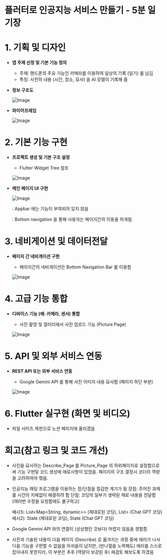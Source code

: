 # 플러터로 인공지능 서비스 만들기  - 5분 일기장

# 1. 기획 및 디자인
- **앱 주제 선정 및 기본 기능 정의**
    - 주제: 핸드폰의 주요 기능인 카메라를 이용하여 일상의 기록 (일기) 를 남김
    - 특징: 사진의 내용 (시간, 장소, 묘사) 을 AI 모델이 기록해 줌
      
- **정보 구조도**

    ![Image](https://github.com/user-attachments/assets/517bce9e-1b55-47c7-a1b6-3406dcf1500e)

- **와이어프레임**

    ![Image](https://github.com/user-attachments/assets/8f7cd94b-fb7a-475b-b92a-18fe5c09a224)


# 2. 기본 기능 구현
- **프로젝트 생성 및 기본 구조 설정**
    - Flutter Widget Tree 참조

     ![Image](https://github.com/user-attachments/assets/5618a189-0c2e-404f-bfd0-f855c4eca5f6)
      
- **메인 페이지 UI 구현**
   
    ![Image](https://github.com/user-attachments/assets/b0562c4f-e652-4a2d-8505-2fb09731cd9d)
  
     : Appbar 에는 기능이 부여되어 있지 않음
  
     : Bottom navigation 을 통해 사용자는 페이지간의 이동을 하게됨
  
    
# 3. 네비게이션 및 데이터전달
- **페이지 간 네비게이션 구현**
    - 페이지간의 네비게이션은 Bottom Navigation Bar 를 이용함
      
    ![Image](https://github.com/user-attachments/assets/fc32eee3-4812-4daa-9609-3288a8739de7)
    
  
# 4. 고급 기능 통합
- **디바이스 기능 (예: 카메라, 센서) 통합**
    - 사진 촬영 및 갤러리에서 사진 업로드 기능 (Picture Page)
      
    ![Image](https://github.com/user-attachments/assets/5b1eec30-4f27-4c2e-9db3-213e3dc80302)
  

# 5. API 및 외부 서비스 연동
 - **REST API 또는 외부 서비스 연동**
    - Google Gemini API 를 통해 사진 이미지 내용 묘사함 (페이지 하단 부분)
      
    ![Image](https://github.com/user-attachments/assets/28383cce-73f8-452b-9f26-52abe4f6065e)
       
# 6. Flutter 실구현 (화면 및 비디오)
- 파일 사이즈 제한으로 노션 페이지에 올리겠음


# 회고(참고 링크 및 코드 개선)
  
  - 사진을 묘사하는 Describe_Page 를 Picture_Page 의 하위페이지로 설정함으로써 기능 구현및 코드 생성에 애로사항이 있었음. 페이지의 구조 결정시 코더의 역량을 고려하여야 했음.
    
  - 인공지능 채팅 프로그램을 이용하는 장/단점을 절감한 계기가 됨
     장점: 주어진 과제를 시간의 지체없이 해결하려 함
     단점: 코딩의 일부가 생략된 채로 내용을 전달함 (여러번 수정을 요청함에도 불구하고)
    
      예시1): List<Map<String, dynamic>> (제대로된 코딩), List> (Chat GPT 코딩)
      예시2): State<DescriptionEditor> (제대로된 코딩), State (Chat GPT 코딩)
         
  - Google Gemini API 와의 연결이 (상상했던 것보다) 어렵지 않음을 경험함.
    
  - 사진과 기술된 내용이 다음 페이지 (Describe) 로 옮겨지는 과정 중에 에러가 나서 다음 기능을 구현할 수 없음을 아쉬움이 남지만, (반나절을 노력해도) 에러를 스스로 잡아내지 못한지라, 이 부분은 추후 (역량이 보강된 후) 재검토 해보도록 하겠음
   
